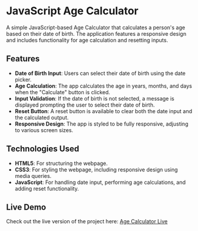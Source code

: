 # JavaScript Age Calculator

A simple JavaScript-based Age Calculator that calculates a person's age based on their date of birth. The application features a responsive design and includes functionality for age calculation and resetting inputs.

## Features

- **Date of Birth Input**: Users can select their date of birth using the date picker.
- **Age Calculation**: The app calculates the age in years, months, and days when the "Calculate" button is clicked.
- **Input Validation**: If the date of birth is not selected, a message is displayed prompting the user to select their date of birth.
- **Reset Button**: A reset button is available to clear both the date input and the calculated output.
- **Responsive Design**: The app is styled to be fully responsive, adjusting to various screen sizes.

## Technologies Used

- **HTML5**: For structuring the webpage.
- **CSS3**: For styling the webpage, including responsive design using media queries.
- **JavaScript**: For handling date input, performing age calculations, and adding reset functionality.

## Live Demo

Check out the live version of the project here: [Age Calculator Live](https://age-calculate-soni.netlify.app/)
